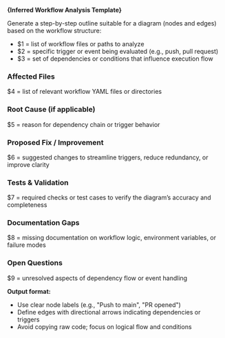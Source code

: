 <!-- $1=source Markdown text, $2=template name (optional), $3=max placeholder count (default 7) -->
**{Inferred Workflow Analysis Template}**

Generate a step-by-step outline suitable for a diagram (nodes and edges) based on the workflow structure:

- $1 = list of workflow files or paths to analyze  
- $2 = specific trigger or event being evaluated (e.g., push, pull request)  
- $3 = set of dependencies or conditions that influence execution flow  

### Affected Files
$4 = list of relevant workflow YAML files or directories

### Root Cause (if applicable)
$5 = reason for dependency chain or trigger behavior

### Proposed Fix / Improvement
$6 = suggested changes to streamline triggers, reduce redundancy, or improve clarity

### Tests & Validation
$7 = required checks or test cases to verify the diagram’s accuracy and completeness  

### Documentation Gaps
$8 = missing documentation on workflow logic, environment variables, or failure modes  

### Open Questions
$9 = unresolved aspects of dependency flow or event handling  

**Output format:**  
- Use clear node labels (e.g., "Push to main", "PR opened")  
- Define edges with directional arrows indicating dependencies or triggers  
- Avoid copying raw code; focus on logical flow and conditions
